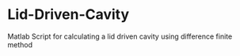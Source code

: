 # Lid-Driven-Cavity
Matlab Script for calculating a lid driven cavity using difference finite method
